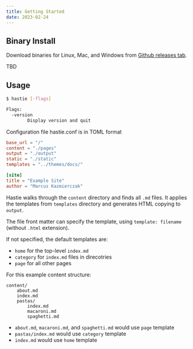 ```yaml
---
title: Getting Started
date: 2023-02-24
---
```


## Binary Install

Download binaries for Linux, Mac, and Windows from [Github releases tab](https://github.com/mkaz/hastie/releases).

TBD

## Usage

```bash
$ hastie [-flags]

Flags:
  -version
        Display version and quit
```

Configuration file hastie.conf is in TOML format

```toml
base_url = "/"
content = "./pages"
output = "./output"
static = "./static"
templates = "../themes/docs/"

[site]
title = "Example Site"
author = "Marcus Kazmierczak"
```

Hastie walks through the `content` directory and finds all `.md` files. It applies the templates from `templates` directory and generates HTML copying to `output`.

The file front matter can specify the template, using `template: filename` (without `.html` extension).

If not specified, the default templates are:
- `home` for the top-level `index.md`
- `category` for `index.md` files in direcotries
- `page` for all other pages

For this example content structure:

```
content/
    about.md
    index.md
    pastas/
        index.md
        macaroni.md
        spaghetti.md
```

- `about.md`, `macaroni.md`, and `spaghetti.md` would use `page` template
- `pastas/index.md` would use `category` template
- `index.md` would use `home` template

